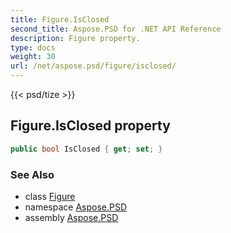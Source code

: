```yaml
---
title: Figure.IsClosed
second_title: Aspose.PSD for .NET API Reference
description: Figure property. 
type: docs
weight: 30
url: /net/aspose.psd/figure/isclosed/
---
```

{{< psd/tize >}}
## Figure.IsClosed property

```csharp
public bool IsClosed { get; set; }
```

### See Also

* class [Figure](../)
* namespace [Aspose.PSD](../../figure/)
* assembly [Aspose.PSD](../../../)


